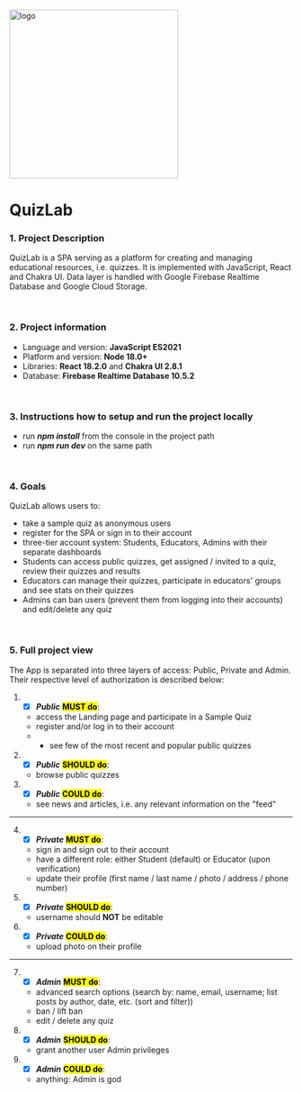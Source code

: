 <img src="https://webassets.telerikacademy.com/images/default-source/logos/telerik-academy.svg" alt="logo" width="300px" style="margin-top: 20px;"/>

# QuizLab

### 1. Project Description

QuizLab is a SPA serving as a platform for creating and managing educational resources, i.e. quizzes. 
It is implemented with JavaScript, React and Chakra UI.
Data layer is handled with Google Firebase Realtime Database and Google Cloud Storage.

<br>

### 2. Project information

- Language and version: **JavaScript ES2021**
- Platform and version: **Node 18.0+**
- Libraries: **React 18.2.0** and **Chakra UI 2.8.1**
- Database: **Firebase Realtime Database 10.5.2**

<br>

### 3. Instructions how to setup and run the project locally
- run _**npm install**_ from the console in the project path
- run _**npm run dev**_ on the same path

<br>

### 4. Goals

QuizLab allows users to:

- take a sample quiz as anonymous users
- register for the SPA or sign in to their account
- three-tier account system: Students, Educators, Admins with their separate dashboards
- Students can access public quizzes, get assigned / invited to a quiz, review their quizzes and results
- Educators can manage their quizzes, participate in educators' groups and see stats on their quizzes
- Admins can ban users (prevent them from logging into their accounts) and edit/delete any quiz

<br>

### 5. Full project view

The App is separated into three layers of access: Public, Private and Admin.
Their respective level of authorization is described below:

1. - [X] _**Public**_ <mark>**MUST do**</mark>:
   - access the Landing page and participate in a Sample Quiz
   - register and/or log in to their account
   - - see few of the most recent and popular public quizzes
2. - [X] _**Public**_ <mark>**SHOULD do**</mark>:
   - browse public quizzes
3. - [X] _**Public**_ <mark>**COULD do**</mark>:
   - see news and articles, i.e. any relevant information on the "feed"

---

4. - [X] _**Private**_ <mark>**MUST do**</mark>:
   - sign in and sign out to their account
   - have a different role: either Student (default) or Educator (upon verification)
   - update their profile (first name / last name / photo / address / phone number)
5. - [X] _**Private**_ <mark>**SHOULD do**</mark>:
   - username should **NOT** be editable
6. - [X] _**Private**_ <mark>**COULD do**</mark>:
   - upload photo on their profile

---

7. - [X] _**Admin**_ <mark>**MUST do**</mark>:
   - advanced search options (search by: name, email, username; list posts by author, date, etc. (sort and filter))
   - ban / lift ban
   - edit / delete any quiz
8. - [X] _**Admin**_ <mark>**SHOULD do**</mark>:
   - grant another user Admin privileges
9. - [X] _**Admin**_ <mark>**COULD do**</mark>:
   - anything: Admin is god

<br>